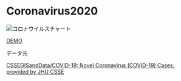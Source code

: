 # Coronavirus2020

![コロナウイルスチャート](https://shimz.me/blog/wp-content/uploads/2020/02/coronavirus-chart.png)

[DEMO](https://coronavirus2020.netlify.com/)

データ元

[CSSEGISandData/COVID\-19: Novel Coronavirus \(COVID\-19\) Cases, provided by JHU CSSE](https://github.com/CSSEGISandData/COVID-19) 


